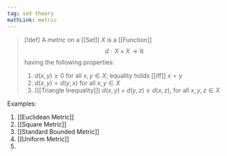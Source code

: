 ```yaml
---
tag: set theory
mathLink: metric
---
```

> [!def]
> A *metric* on a [[Set]] $X$ is a [[Function]]
> $$d:X\times X\rightarrow \mathbb{R}$$
> having the following properties:
> 1. $d(x, y)\ge 0$ for all $x,y\in X$; equality holds [[iff]] $x=y$
> 2. $d(x, y) = d(y, x)$ for all $x, y\in X$
> 3. ([[Triangle Inequality]]) $d(x, y) + d(y, z)\ge d(x, z)$, for all $x,y,z\in X$

Examples:
1. [[Euclidean Metric]]
2. [[Square Metric]]
3. [[Standard Bounded Metric]]
4. [[Uniform Metric]]
5. 
